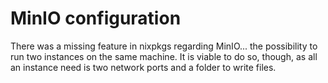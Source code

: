 # MinIO configuration

There was a missing feature in nixpkgs regarding MinIO... the possibility to run two instances 
on the same machine. It is viable to do so, though, as all an instance need is two network ports
and a folder to write files.

